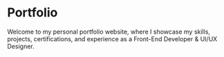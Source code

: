 # Portfolio
Welcome to my personal portfolio website, where I showcase my skills, projects, certifications, and experience as a Front-End Developer &amp; UI/UX Designer.
